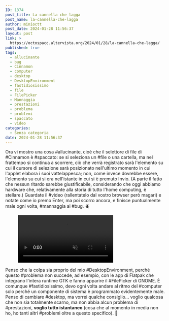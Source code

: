 ```yaml
---
ID: 1374
post_title: La cannella che lagga
post_name: la-cannella-che-lagga
author: minioctt
post_date: 2024-01-28 11:56:37
layout: post
link: >
  https://octospacc.altervista.org/2024/01/28/la-cannella-che-lagga/
published: true
tags:
  - allucinante
  - bug
  - Cinnamon
  - computer
  - desktop
  - DesktopEnvironment
  - fastidiosissimo
  - file
  - FilePicker
  - Mannaggia
  - prestazioni
  - problema
  - problemi
  - spaccato
  - video
categories:
  - Senza categoria
date: 2024-01-28 11:56:37
---
```

<!-- wp:paragraph -->
<p>Ora vi mostro una cosa #allucinante, cioè che il selettore di file di #Cinnamon è #spaccato: se si seleziona un #file o una cartella, ma nel frattempo si continua a scorrere, ciò che verrà registrato sarà l'elemento su cui il cursore di selezione sarà posizionato nell'ultimo momento in cui l'applet elabora i suoi vattelappesca; non, come invece dovrebbe essere, l'elemento su cui si era nell'istante in cui si è premuto Invio. (A parte il fatto che nessun ritardo sarebbe giustificabile, considerando che oggi abbiamo hardware che, relativamente alla storia di tutto l'home computing, è stellare.) Guardate il #video (rallentatelo dal vostro browser però magari) e notate come io premo Enter, ma poi scorro ancora, e finisce puntualmente male ogni volta, #mannaggia ai #bug. 🪲️</p>
<!-- /wp:paragraph -->

<!-- wp:paragraph -->
<p></p>
<!-- /wp:paragraph -->

<!-- wp:video {"id":1375} -->
<figure class="wp-block-video"><video controls muted src="https://octospacc.altervista.org/wp-content/uploads/2024/01/simplescreenrecorder-2024-01-28_11.36.35.mp4"></video></figure>
<!-- /wp:video -->

<!-- wp:paragraph -->
<p></p>
<!-- /wp:paragraph -->

<!-- wp:paragraph -->
<p>Penso che la colpa sia proprio del mio #DesktopEnvironment, perché questo #problema non succede, ad esempio, con le app di Flatpak che integrano l'intera runtime GTK e fanno apparire il #FilePicker di GNOME. È comunque #fastidiosissimo, devo ogni volta andare al ritmo del #computer solo perché un componente di sistema è programmato evidentemente male. Penso di cambiare #desktop, ma vorrei qualche consiglio... voglio qualcosa che non sia totalmente scarno, ma non abbia alcun problema di #prestazioni, <strong>voglio tutto istantaneo</strong> (cosa che al momento in media non ho, ho tanti altri #problemi oltre a questo specifico). 🐢️</p>
<!-- /wp:paragraph -->